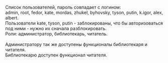 Список пользователей, пароль совпадает с логином:<br/>
admin,
root,
fedor,
kate,
mordas,
zhukel,
byhovsky,
tyson,
putin,
k.igor,
alex,
albert.<br/>
Пользователи kate, tyson, putin - заблокированы, что бы авторизоваться под ними - нужно их сначала разблокировать.<br/>
Роли: администратор, библиотекарь, читатель.<br/>
<br/>Администратору так же доступены функционалы библиотекаря и читателя.
<br/>Библиотекарю доступен функционал читателя.
